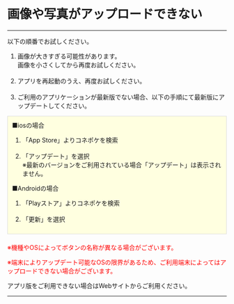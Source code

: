 # 画像や写真がアップロードできない  
<hr>
以下の順番でお試しください。
<ol>
<li>画像が大きすぎる可能性があります。<br> 
画像を小さくしてから再度お試しください。</li>  
<br>
<li>アプリを再起動のうえ、再度お試しください。</li>  
<br>
<li>ご利用のアプリケーションが最新版でない場合、以下の手順にて最新版にアップデートしてください。
</ol>
<div style="padding: 10px; margin-bottom: 20px; border: 1px solid #dcdcdc; background-color: #ffffe0;">
■iosの場合
<ol>
<li>「App Store」よりコネポケを検索</li>
<br>
<li>「アップデート」を選択</li>
※最新のバージョンをご利用されている場合「アップデート」は表示されません。
</ol>
■Androidの場合
<ol>
<li>「Playストア」よりコネポケを検索</li>
<br>
<li>「更新」を選択</li>
</ol>
</div>
<font color="#ff0000">※機種やOSによってボタンの名称が異なる場合がございます。

※端末によりアップデート可能なOSの限界があるため、ご利用端末によってはアップロードできない場合がございます。
</font>

アプリ版をご利用できない場合はWebサイトからご利用ください。
<hr>